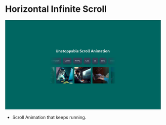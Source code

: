 # Horizontal Infinite Scroll

![](https://github.com/u-n-s-t-o-p-p-a-b-l-e/dashboard/blob/main/horizon-infinite-scroll/img/horizon-infinite-scroll.png)

+ Scroll Animation that keeps running.
